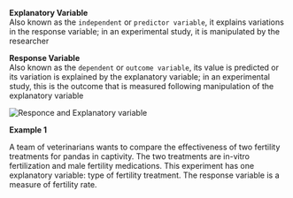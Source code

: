 **Explanatory Variable**  
Also known as the `independent` or `predictor variable`, it explains variations in the response variable; in an experimental study, it is manipulated by the researcher

**Response Variable**  
Also known as the `dependent` or `outcome variable`, its value is predicted or its variation is explained by the explanatory variable; in an experimental study, this is the outcome that is measured following manipulation of the explanatory variable

![Responce and Explanatory variable](https://images.deepai.org/django-summernote/2019-06-18/fe2a668a-625f-431f-9472-e177d594ba2c.png)

**Example 1**  

A team of veterinarians wants to compare the effectiveness of two fertility treatments for pandas in captivity. The two treatments are in-vitro fertilization and male fertility medications. This experiment has one explanatory variable: type of fertility treatment. The response variable is a measure of fertility rate.
